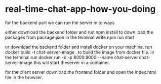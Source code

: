 # real-time-chat-app-how-you-doing

for the backend part we can run the server in to ways.

either
download the backend folder and run npm install to down load the packages from package.json
in the terminal write npm run start

or
download the backend folder and install docker on your machine.
run docker build -t chat-server-image . to build the image from docker file.
in the terminal run docker run -d -p 8000:8000 --name chat-server chat-server-image
this will start theserver in  a container.


for the client server
download the frontend folder and open the index.html file in the browser.
